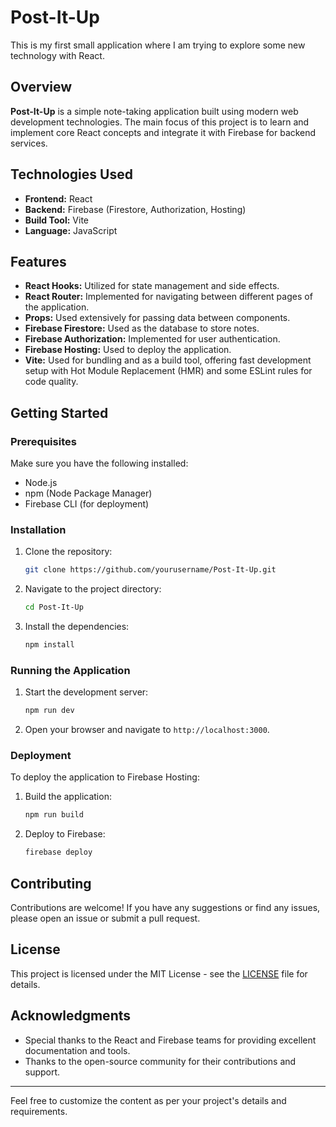 # Post-It-Up

This is my first small application where I am trying to explore some new technology with React.

## Overview

**Post-It-Up** is a simple note-taking application built using modern web development technologies. The main focus of this project is to learn and implement core React concepts and integrate it with Firebase for backend services.

## Technologies Used

- **Frontend:** React
- **Backend:** Firebase (Firestore, Authorization, Hosting)
- **Build Tool:** Vite
- **Language:** JavaScript

## Features

- **React Hooks:** Utilized for state management and side effects.
- **React Router:** Implemented for navigating between different pages of the application.
- **Props:** Used extensively for passing data between components.
- **Firebase Firestore:** Used as the database to store notes.
- **Firebase Authorization:** Implemented for user authentication.
- **Firebase Hosting:** Used to deploy the application.
- **Vite:** Used for bundling and as a build tool, offering fast development setup with Hot Module Replacement (HMR) and some ESLint rules for code quality.

## Getting Started

### Prerequisites

Make sure you have the following installed:

- Node.js
- npm (Node Package Manager)
- Firebase CLI (for deployment)

### Installation

1. Clone the repository:
    ```sh
    git clone https://github.com/yourusername/Post-It-Up.git
    ```
2. Navigate to the project directory:
    ```sh
    cd Post-It-Up
    ```
3. Install the dependencies:
    ```sh
    npm install
    ```

### Running the Application

1. Start the development server:
    ```sh
    npm run dev
    ```
2. Open your browser and navigate to `http://localhost:3000`.

### Deployment

To deploy the application to Firebase Hosting:

1. Build the application:
    ```sh
    npm run build
    ```
2. Deploy to Firebase:
    ```sh
    firebase deploy
    ```

## Contributing

Contributions are welcome! If you have any suggestions or find any issues, please open an issue or submit a pull request.

## License

This project is licensed under the MIT License - see the [LICENSE](LICENSE) file for details.

## Acknowledgments

- Special thanks to the React and Firebase teams for providing excellent documentation and tools.
- Thanks to the open-source community for their contributions and support.

---

Feel free to customize the content as per your project's details and requirements.